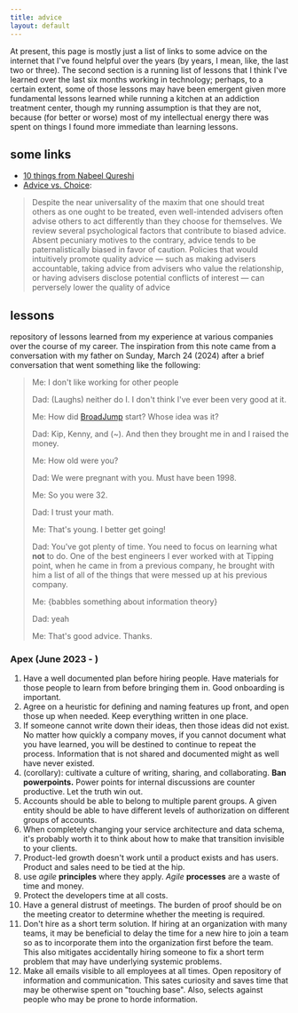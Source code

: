 ```yaml
---
title: advice 
layout: default
---
```

At present, this page is mostly just a list of links to some advice on the internet that I've found helpful over the years (by years, I mean, like, the last two or three). The second section is a running list of lessons that I think I've learned over the last six months working in technology; perhaps, to a certain extent, some of those lessons may have been emergent given more fundamental lessons learned while running a kitchen at an addiction treatment center, though my running assumption is that they are not, because (for better or worse) most of my intellectual energy there was spent on things I found more immediate than learning lessons. 

## some links 
- [10 things from Nabeel Qureshi](https://nabeelqu.co/advice)
- [Advice vs. Choice](https://sci-hub.ru/https://doi.org/10.1016/j.copsyc.2015.08.019): 
>Despite the near universality of the maxim that one should treat others as one ought to be treated, even well-intended advisers often advise others to act differently than they choose for themselves. We review several psychological factors that contribute to biased advice. Absent pecuniary motives to the contrary, advice tends to be paternalistically biased in favor of caution. Policies that would intuitively promote quality advice — such as making advisers accountable, taking advice from advisers who value the relationship, or having advisers disclose potential conflicts of interest — can perversely lower the quality of advice

## lessons 
repository of lessons learned from my experience at various companies over the course of my career. The inspiration from this note came from a conversation with my father on Sunday, March 24 (2024) after a brief conversation that went something like the following: 

> Me:  I don't like working for other people
> 
> Dad: (Laughs) neither do I. I don't think I've ever been very good at it.
> 
> Me: How did [BroadJump](https://www.crunchbase.com/organization/broadjump) start? Whose idea was it?
> 
> Dad: Kip, Kenny, and (~). And then they brought me in and I raised the money.
> 
> Me: How old were you?
> 
> Dad: We were pregnant with you. Must have been 1998.
> 
> Me: So you were 32.
> 
> Dad: I trust your math.
> 
> Me: That's young. I better get going!
> 
> Dad: You've got plenty of time. You need to focus on learning what **not** to do. One of the best engineers I ever worked with at Tipping point, when he came in from a previous company, he brought with him a list of all of the things that were messed up at his previous company.
> 
> Me: {babbles something about information theory}
> 
> Dad: yeah
> 
> Me: That's good advice. Thanks.


### Apex (June 2023 - )

1. Have a well documented plan before hiring people. Have materials for those people to learn from before bringing them in. Good onboarding is important. 
2. Agree on a heuristic for defining and naming features up front, and open those up when needed. Keep everything written in one place. 
3. If someone cannot write down their ideas, then those ideas did not exist. No matter how quickly a company moves, if you cannot document what you have learned, you will be destined to continue to repeat the process. Information that is not shared and documented might as well have never existed. 
4. (corollary): cultivate a culture of writing, sharing, and collaborating. **Ban powerpoints.** Power points for internal discussions are counter productive. Let the truth win out. 
5. Accounts should be able to belong to multiple parent groups. A given entity should be able to have different levels of authorization on different groups of accounts. 
6. When completely changing your service architecture and data schema, it's probably worth it to think about how to make that transition invisible to your clients. 
7. Product-led growth doesn't work until a product exists and has users. Product and sales need to be tied at the hip. 
8. use *agile* **principles** where they apply. *Agile* **processes** are a waste of time and money. 
9. Protect the developers time at all costs. 
10. Have a general distrust of meetings. The burden of proof should be on the meeting creator to determine whether the meeting is required. 
11. Don't hire as a short term solution. If hiring at an organization with many teams, it may be beneficial to delay the time for a new hire to join a team so as to incorporate them into the organization first before the team. This also mitigates accidentally hiring someone to fix a short term problem that may have underlying systemic problems. 
12. Make all emails visible to all employees at all times. Open repository of information and communication. This sates curiosity and saves time that may be otherwise spent on "touching base". Also, selects against people who may be prone to horde information. 
